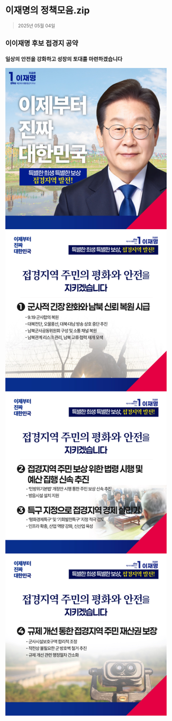 # 이재명의 정책모음.zip

> 2025년 05월 04일
## 이이재명 후보 접경지 공약
### 일상의 안전을 강화하고 성장의 토대를 마련하겠습니다

![공약 이미지](000.jpeg)
![공약 이미지](001.jpeg)
![공약 이미지](002.jpeg)
![공약 이미지](003.jpeg)